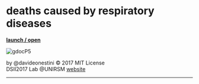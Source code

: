 # deaths caused by respiratory diseases
**[launch / open](http://dsii-2017-unirsm.github.io/davideonestini/flu/index.html)**

![gdocP5](http://i.imgur.com/n5wwN6B.png)

by @davideonestini © 2017 MIT License  
DSII2017 Lab @UNIRSM [website](http://dsii-2017-unirsm.github.io)

----


